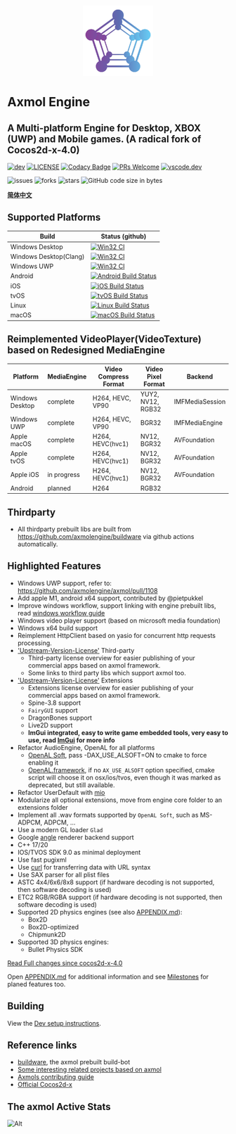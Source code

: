 <p align="center"><a href="https://axmolengine.github.io/axmol" target="_blank" rel="noopener noreferrer"><img width="160" src="docs/logo.png" alt="axmol logo"></a></p>

# Axmol Engine

## A Multi-platform Engine for Desktop, XBOX (UWP) and Mobile games. (A radical fork of Cocos2d-x-4.0)

[![dev](https://img.shields.io/github/v/release/axmolengine/axmol?include_prereleases&label=release)](https://github.com/axmolengine/axmol/releases)
[![LICENSE](https://img.shields.io/badge/license-MIT-blue.svg)](https://github.com/axmolengine/axmol/blob/master/LICENSE)
[![Codacy Badge](https://app.codacy.com/project/badge/Grade/81fa1aba09ab41a98b949064b928d06e)](https://www.codacy.com/gh/axmolengine/axmol/dashboard?utm_source=github.com&amp;utm_medium=referral&amp;utm_content=axmolengine/axmol&amp;utm_campaign=Badge_Grade)
[![PRs Welcome](https://img.shields.io/badge/PRs-welcome-blue.svg)](https://github.com/axmolengine/axmol/pulls)
[![vscode.dev](https://img.shields.io/badge/vscode.dev-green.svg)](https://vscode.dev/github/axmolengine/axmol)
  
![issues](https://img.shields.io/github/issues/axmolengine/axmol?style=plastic)
![forks](https://img.shields.io/github/forks/axmolengine/axmol?style=plastic)
![stars](https://img.shields.io/github/stars/axmolengine/axmol?style=plastic)
![GitHub code size in bytes](https://img.shields.io/github/languages/code-size/axmolengine/axmol?style=plastic)  

**[简体中文](README_CN.md)**

## Supported Platforms

| Build | Status (github) |
|-------|-----------------|
| Windows Desktop|[![Win32 CI](https://github.com/axmolengine/axmol/actions/workflows/windows.yml/badge.svg)](https://github.com/axmolengine/axmol/actions/workflows/windows.yml)|
| Windows Desktop(Clang)|[![Win32 CI](https://github.com/axmolengine/axmol/actions/workflows/windows-clang.yml/badge.svg)](https://github.com/axmolengine/axmol/actions/workflows/windows-clang.yml)|
| Windows UWP|[![Win32 CI](https://github.com/axmolengine/axmol/actions/workflows/winuwp.yml/badge.svg)](https://github.com/axmolengine/axmol/actions/workflows/winuwp.yml)|
| Android | [![Android Build Status](https://github.com/axmolengine/axmol/workflows/android/badge.svg)](https://github.com/axmolengine/axmol/actions?query=workflow%3Aandroid)|
| iOS |[![iOS Build Status](https://github.com/axmolengine/axmol/workflows/ios/badge.svg)](https://github.com/axmolengine/axmol/actions?query=workflow%3Aios)|
| tvOS |[![tvOS Build Status](https://github.com/axmolengine/axmol/workflows/tvos/badge.svg)](https://github.com/axmolengine/axmol/actions?query=workflow%3Atvos)|
| Linux |[![Linux Build Status](https://github.com/axmolengine/axmol/workflows/linux/badge.svg)](https://github.com/axmolengine/axmol/actions?query=workflow%3Alinux)|
| macOS |[![macOS Build Status](https://github.com/axmolengine/axmol/workflows/osx/badge.svg)](https://github.com/axmolengine/axmol/actions?query=workflow%3Aosx)|

## Reimplemented VideoPlayer(VideoTexture) based on Redesigned MediaEngine

|  Platform             |    MediaEngine    | Video Compress Format | Video Pixel Format   | Backend            |
|-----------------------|-------------------|-----------------------|----------------------|--------------------|
| Windows Desktop       |    complete       | H264, HEVC, VP90      | YUY2, NV12, RGB32    | IMFMediaSession    |
| Windows UWP           |    complete       | H264, HEVC, VP90      | BGR32                | IMFMediaEngine     |
| Apple macOS           |    complete       | H264, HEVC(hvc1)      | NV12, BGR32          | AVFoundation       |
| Apple tvOS            |     complete      | H264, HEVC(hvc1)      | NV12, BGR32          | AVFoundation       |
| Apple iOS             |    in progress    | H264, HEVC(hvc1)      | NV12, BGR32          | AVFoundation       |
| Android               |    planned        | H264                  | RGB32                |                    |

## Thirdparty

- All thirdparty prebuilt libs are built from <https://github.com/axmolengine/buildware> via github actions automatically.
  
## Highlighted Features

- Windows UWP support, refer to: https://github.com/axmolengine/axmol/pull/1108
- Add apple M1, android x64 support, contributed by @pietpukkel
- Improve windows workflow, support linking with engine prebuilt libs, read [windows workflow guide](https://github.com/axmolengine/axmol/issues/564)
- Windows video player support (based on microsoft media foundation)
- Windows x64 build support
- Reimplement HttpClient based on yasio for concurrent http requests processing.
- ['Upstream-Version-License'](thirdparty/README.md) Third-party
  - Third-party license overview for easier publishing of your commercial apps based on axmol framework.
  - Some links to third party libs which support axmol too.
- ['Upstream-Version-License'](extensions/README.md) Extensions
  - Extensions license overview for easier publishing of your commercial apps based on axmol framework.
  - Spine-3.8 support
  - ```FairyGUI``` support
  - DragonBones support
  - Live2D support
  - **ImGui integrated, easy to write game embedded tools, very easy to use, read [ImGui](extensions/ImGui/README.md) for more info**
- Refactor AudioEngine, OpenAL for all platforms
  - [OpenAL Soft](https://github.com/kcat/openal-soft), pass -DAX_USE_ALSOFT=ON to cmake to force enabling it
  - [OpenAL.framework](https://opensource.apple.com/tarballs/OpenAL), if no ```AX_USE_ALSOFT``` option specified, cmake script will choose it on osx/ios/tvos, even though it was marked as deprecated, but still available.
- Refactor UserDefault with [mio](https://github.com/mandreyel/mio)
- Modularize all optional extensions, move from engine core folder to an extensions folder
- Implement all .wav formats supported by ```OpenAL Soft```, such as MS-ADPCM, ADPCM, ...
- Use a modern GL loader ```Glad```
- Google [angle](https://github.com/google/angle) renderer backend support
- C++ 17/20
- IOS/TVOS SDK 9.0 as minimal deployment
- Use fast pugixml
- Use [curl](https://github.com/curl/curl) for transferring data with URL syntax
- Use SAX parser for all plist files
- ASTC 4x4/6x6/8x8 support (if hardware decoding is not supported, then software decoding is used)
- ETC2 RGB/RGBA support    (if hardware decoding is not supported, then software decoding is used)
- Supported 2D physics engines (see also [APPENDIX.md](APPENDIX.md)):
  - Box2D
  - Box2D-optimized
  - Chipmunk2D
- Supported 3D physics engines:
  - Bullet Physics SDK

[Read Full changes since cocos2d-x-4.0](CHANGELOG)

Open [APPENDIX.md](APPENDIX.md) for additional information and see [Milestones](https://github.com/axmolengine/axmol/milestones) for planed features too.

## Building

View the [Dev setup instructions](docs/DevSetup.md).

## Reference links

- [buildware](https://github.com/axmolengine/buildware), the axmol prebuilt build-bot
- [Some interesting related projects based on axmol](https://github.com/axmolengine/axmol/discussions/694)
- [Axmols contributing guide](https://github.com/axmolengine/axmol/discussions/411)
- [Official Cocos2d-x](https://github.com/cocos2d/cocos2d-x)

## The axmol Active Stats
![Alt](https://repobeats.axiom.co/api/embed/6fcb8168a3af91ba9e797a1f14a3c2edc42ac56a.svg "Repobeats analytics image")
